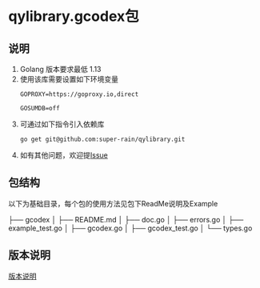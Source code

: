 # qylibrary.gcodex包


## 说明

1. Golang 版本要求最低 1.13
2. 使用该库需要设置如下环境变量
   ```
   GOPROXY=https://goproxy.io,direct
   
   GOSUMDB=off
   ```
3. 可通过如下指令引入依赖库
   ```
   go get git@github.com:super-rain/qylibrary.git
   ```
4. 如有其他问题，欢迎提[Issue](https://github.com/super-rain/qylibrary/issues/new)

## 包结构

以下为基础目录，每个包的使用方法见包下ReadMe说明及Example

├── gcodex
    │   ├── README.md 
    │   ├── doc.go
    │   ├── errors.go
    │   ├── example_test.go
    │   ├── gcodex.go
    │   ├── gcodex_test.go
    │   └── types.go

## 版本说明

[版本说明](https://github.com/super-rain/qylibrary/releases)